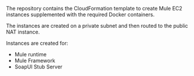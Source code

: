 The repository contains the CloudFormation template to create Mule EC2 instances supplemented with the required Docker containers.

The instances are created on a private subnet and then routed to the public NAT instance.

Instances are created for:
- Mule runtime
- Mule Framework
- SoapUI Stub Server